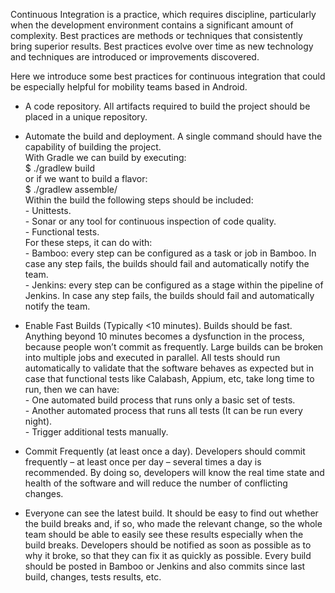 Continuous Integration is a practice, which requires discipline, particularly when the development environment contains a significant amount of complexity.  Best practices are methods or techniques that consistently bring superior results. Best practices evolve over time as new technology and techniques are introduced or improvements discovered.

Here we introduce some best practices for continuous integration that could be especially helpful for mobility teams based in Android.

- A code repository. All artifacts required to build the project should be placed in a unique repository.

- Automate the build and deployment. A single command should have the capability of building the project. 
<br/> With Gradle we can build by executing: 
<br/> $ ./gradlew build
<br/> or if we want to build a flavor:
<br/> $ ./gradlew assemble/<flavor/>
<br/> Within the build the following steps should be included:
<br/>	- Unittests.
<br/>	- Sonar or any tool for continuous inspection of code quality.
<br/>	- Functional tests.
<br/>	For these steps, it can do with:
<br/>	- Bamboo: every step can be configured as a task or job in Bamboo. In case any step fails, the builds should fail and automatically notify the team.
<br/>   - Jenkins: every step can be configured as a stage within the pipeline of Jenkins. In case any step fails, the builds should fail and automatically notify the team.

- Enable Fast Builds (Typically <10 minutes). Builds should be fast. Anything beyond 10 minutes becomes a dysfunction in the process, because people won’t commit as frequently. Large builds can be broken into multiple jobs and executed in parallel. All tests should run automatically to validate that the software behaves as expected but in case that functional tests like Calabash, Appium, etc, take long time to run, then we can have:
<br/> - One automated build process that runs only a basic set of tests.
<br/> - Another automated process that runs all tests (It can be run every night).
<br/> - Trigger additional tests manually.

- Commit Frequently (at least once a day). Developers should commit frequently – at least once per day – several times a day is recommended.  By doing so, developers will know the real time state and health of the software and will reduce the number of conflicting changes.

- Everyone can see the latest build. It should be easy to find out whether the build breaks and, if so, who made the relevant change, so the whole team should be able to easily see these results especially when the build breaks. Developers should be notified as soon as possible as to why it broke, so that they can fix it as quickly as possible. Every build should be posted in Bamboo or Jenkins and also commits since last build, changes, tests results, etc. 
